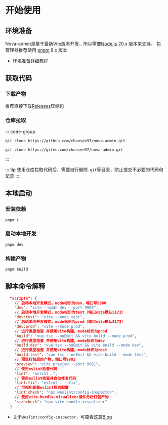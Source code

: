 # 开始使用

## 环境准备

Nova-admin是基于最新Vite版本开发，所以需要[Node.js](https://nodejs.org/en/) 20.x 版本来支持。
包管理器推荐使用 [pnpm](https://pnpm.io/) 8.x 版本

- [环境准备详细教程](/zh/dev/nodejs)

## 获取代码

### 下载产物

推荐直接下载[Releases](https://github.com/chansee97/nova-admin/releases)压缩包

### 仓库拉取

::: code-group

```shell [GitHub]
git clone https://github.com/chansee97/nova-admin.git

```

```shell [Gitee]
git clone https://gitee.com/chansee97/nova-admin.git

```

:::

::: tip
使用仓库拉取代码后，需要自行删除`.git`等目录，防止提交不必要的代码和记录
:::

## 本地启动

### 安装依赖

```bash
pnpm i
```

### 启动本地开发

```bash
pnpm dev
```

### 构建产物

```bash
pnpm build
```

## 脚本命令解释

```json
  "scripts": {
    // 启动本地开发模式，mode标识为dev，端口号9980
    "dev": "vite --mode dev --port 9980",
    // 启动本地开发模式，mode标识为test（端口vite默认5173）
    "dev:test": "vite --mode test",
    // 启动本地开发模式，mode标识为prod（端口vite默认5173）
    "dev:prod": "vite --mode prod",
    // 进行类型检查 并使用vite构建，mode标识为prod
    "build": "vue-tsc --noEmit && vite build --mode prod",
    // 进行类型检查 并使用vite构建，mode标识为dev
    "build:dev": "vue-tsc --noEmit && vite build --mode dev",
    // 进行类型检查 并使用vite构建，mode标识为test
    "build:test": "vue-tsc --noEmit && vite build --mode test",
    // 预览打包后的产物，端口号9981
    "preview": "vite preview --port 9981",
    // 使用eslint检查代码
    "lint": "eslint .",
    // 使用eslint检查并自动修复代码
    "lint:fix": "eslint . --fix",
    // 可视化查看eslint规则配置
    "lint:check": "npx @eslint/config-inspector",
    // 使用vite-bundle-visualizer插件分析打包产物
    "sizecheck": "npx vite-bundle-visualizer"
  }
```

- 关于`@eslint/config-inspector`，可查看这篇[Blog](https://eslint.org/blog/2024/04/eslint-config-inspector/)
